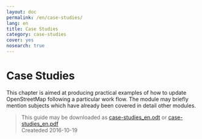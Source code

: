 ```yaml
---
layout: doc
permalink: /en/case-studies/
lang: en
title: Case Studies
category: case-studies
cover: yes
nosearch: true
---
```


Case Studies
================

This chapter is aimed at producing practical examples of how to update OpenStreetMap following a particular work flow. The module may briefly mention subjects which have already been covered in detail other modules.

> This guide may be downloaded as [case-studies_en.odt](/files/case-studies_en.odt) or [case-studies_en.pdf](/files/case-studies_en.pdf)  
> Createded 2016-10-19  
